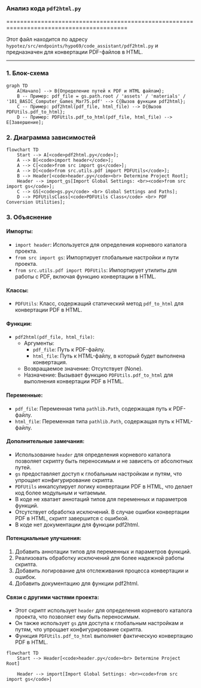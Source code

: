 ### Анализ кода `pdf2html.py`

=========================================================================================

Этот файл находится по адресу `hypotez/src/endpoints/hypo69/code_assistant/pdf2html.py` и предназначен для конвертации PDF-файлов в HTML.

---

### 1. Блок-схема

```mermaid
graph TD
    A[Начало] --> B{Определение путей к PDF и HTML файлам};
    B -- Пример: pdf_file = gs.path.root / 'assets' / 'materials' / '101_BASIC_Computer_Games_Mar75.pdf' --> C{Вызов функции pdf2html};
    C -- Пример: pdf2html(pdf_file, html_file) --> D{Вызов PDFUtils.pdf_to_html};
    D -- Пример: PDFUtils.pdf_to_html(pdf_file, html_file) --> E[Завершение];
```

### 2. Диаграмма зависимостей

```mermaid
flowchart TD
    Start --> A[<code>pdf2html.py</code>];
    A --> B[<code>import header</code>];
    A --> C[<code>from src import gs</code>];
    A --> D[<code>from src.utils.pdf import PDFUtils</code>];
    B --> Header[<code>header.py</code><br> Determine Project Root];
    Header --> import_gs[Import Global Settings: <br><code>from src import gs</code>];
    C --> GS[<code>gs.py</code> <br> Global Settings and Paths];
    D --> PDFUtilsClass[<code>PDFUtils Class</code> <br> PDF Conversion Utilities];
```

### 3. Объяснение

#### Импорты:

-   `import header`: Используется для определения корневого каталога проекта.
-   `from src import gs`: Импортирует глобальные настройки и пути проекта.
-   `from src.utils.pdf import PDFUtils`: Импортирует утилиты для работы с PDF, включая функцию конвертации в HTML.

#### Классы:

-   `PDFUtils`: Класс, содержащий статический метод `pdf_to_html` для конвертации PDF в HTML.

#### Функции:

-   `pdf2html(pdf_file, html_file)`:
    -   Аргументы:
        -   `pdf_file`: Путь к PDF-файлу.
        -   `html_file`: Путь к HTML-файлу, в который будет выполнена конвертация.
    -   Возвращаемое значение: Отсутствует (None).
    -   Назначение: Вызывает функцию `PDFUtils.pdf_to_html` для выполнения конвертации PDF в HTML.

#### Переменные:

-   `pdf_file`: Переменная типа `pathlib.Path`, содержащая путь к PDF-файлу.
-   `html_file`: Переменная типа `pathlib.Path`, содержащая путь к HTML-файлу.

#### Дополнительные замечания:

-   Использование `header` для определения корневого каталога позволяет скрипту быть переносимым и не зависеть от абсолютных путей.
-   `gs` предоставляет доступ к глобальным настройкам и путям, что упрощает конфигурирование скрипта.
-   `PDFUtils` инкапсулирует логику конвертации PDF в HTML, что делает код более модульным и читаемым.
-   В коде не хватает аннотаций типов для переменных и параметров функций.
-   Отсутствует обработка исключений. В случае ошибки конвертации PDF в HTML, скрипт завершится с ошибкой.
-   В коде нет документации для функции pdf2html.

#### Потенциальные улучшения:

1.  Добавить аннотации типов для переменных и параметров функций.
2.  Реализовать обработку исключений для более надежной работы скрипта.
3.  Добавить логирование для отслеживания процесса конвертации и ошибок.
4.  Добавить документацию для функции pdf2html.

#### Связи с другими частями проекта:

-   Этот скрипт использует `header` для определения корневого каталога проекта, что позволяет ему быть переносимым.
-   Он также использует `gs` для доступа к глобальным настройкам и путям, что упрощает конфигурирование скрипта.
-   Функция `PDFUtils.pdf_to_html` выполняет фактическую конвертацию PDF в HTML.

```mermaid
flowchart TD
    Start --> Header[<code>header.py</code><br> Determine Project Root]

    Header --> import[Import Global Settings: <br><code>from src import gs</code>]